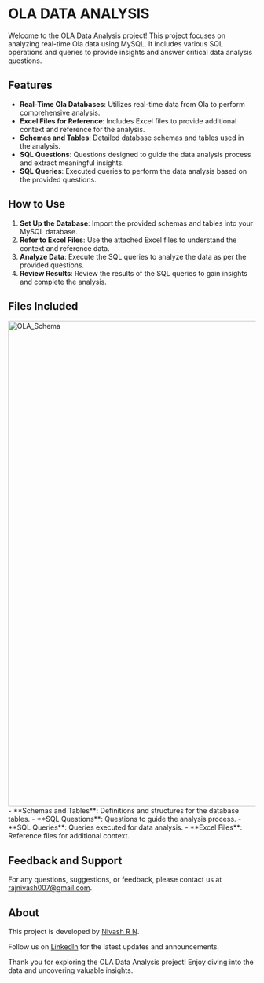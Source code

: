 
# OLA DATA ANALYSIS

Welcome to the OLA Data Analysis project! This project focuses on analyzing real-time Ola data using MySQL. It includes various SQL operations and queries to provide insights and answer critical data analysis questions.

## Features

- **Real-Time Ola Databases**: Utilizes real-time data from Ola to perform comprehensive analysis.
- **Excel Files for Reference**: Includes Excel files to provide additional context and reference for the analysis.
- **Schemas and Tables**: Detailed database schemas and tables used in the analysis.
- **SQL Questions**: Questions designed to guide the data analysis process and extract meaningful insights.
- **SQL Queries**: Executed queries to perform the data analysis based on the provided questions.

## How to Use

1. **Set Up the Database**: Import the provided schemas and tables into your MySQL database.
2. **Refer to Excel Files**: Use the attached Excel files to understand the context and reference data.
3. **Analyze Data**: Execute the SQL queries to analyze the data as per the provided questions.
4. **Review Results**: Review the results of the SQL queries to gain insights and complete the analysis.

## Files Included
<img width="988" alt="OLA_Schema" src="https://github.com/user-attachments/assets/fe13c236-06ed-4f59-a26a-d44b8808b2bd">
- **Schemas and Tables**: Definitions and structures for the database tables.
- **SQL Questions**: Questions to guide the analysis process.
- **SQL Queries**: Queries executed for data analysis.
- **Excel Files**: Reference files for additional context.

## Feedback and Support

For any questions, suggestions, or feedback, please contact us at [rajnivash007@gmail.com](mailto:rajnivash007@gmail.com).

## About

This project is developed by [Nivash R N](https://github.com/RNNivash).

Follow us on [LinkedIn](https://www.linkedin.com/in/nivash-r-n-sns/) for the latest updates and announcements.

Thank you for exploring the OLA Data Analysis project! Enjoy diving into the data and uncovering valuable insights.
